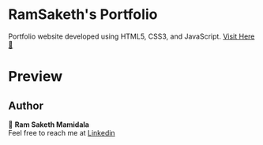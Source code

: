 # RamSaketh's Portfolio

Portfolio website developed using HTML5, CSS3, and JavaScript.
[Visit Here 🚀](https://ramsakethmamidala.github.io/portfolio/)

# Preview


## Author

👤 **Ram Saketh Mamidala**  
Feel free to reach me at [Linkedin](https://www.linkedin.com/in/ram-saketh-mamidala-72883624b/)
